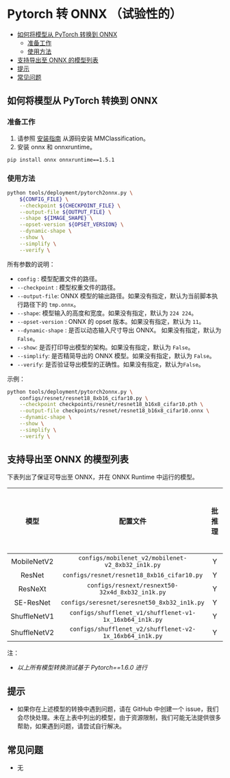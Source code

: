 # Pytorch 转 ONNX （试验性的）

<!-- TOC -->

- [如何将模型从 PyTorch 转换到 ONNX](#如何将模型从-pytorch-转换到-onnx)
  - [准备工作](#准备工作)
  - [使用方法](#使用方法)
- [支持导出至 ONNX 的模型列表](#支持导出至-onnx-的模型列表)
- [提示](#提示)
- [常见问题](#常见问题)

<!-- TOC -->

## 如何将模型从 PyTorch 转换到 ONNX

### 准备工作

1. 请参照 [安装指南](https://mmclassification.readthedocs.io/zh_CN/latest/install.html#mmclassification) 从源码安装 MMClassification。
2. 安装 onnx 和 onnxruntime。

```shell
pip install onnx onnxruntime==1.5.1
```

### 使用方法

```bash
python tools/deployment/pytorch2onnx.py \
    ${CONFIG_FILE} \
    --checkpoint ${CHECKPOINT_FILE} \
    --output-file ${OUTPUT_FILE} \
    --shape ${IMAGE_SHAPE} \
    --opset-version ${OPSET_VERSION} \
    --dynamic-shape \
    --show \
    --simplify \
    --verify \
```

所有参数的说明：

- `config` : 模型配置文件的路径。
- `--checkpoint` : 模型权重文件的路径。
- `--output-file`: ONNX 模型的输出路径。如果没有指定，默认为当前脚本执行路径下的 `tmp.onnx`。
- `--shape`: 模型输入的高度和宽度。如果没有指定，默认为 `224 224`。
- `--opset-version` : ONNX 的 opset 版本。如果没有指定，默认为 `11`。
- `--dynamic-shape` : 是否以动态输入尺寸导出 ONNX。 如果没有指定，默认为 `False`。
- `--show`: 是否打印导出模型的架构。如果没有指定，默认为 `False`。
- `--simplify`: 是否精简导出的 ONNX 模型。如果没有指定，默认为 `False`。
- `--verify`: 是否验证导出模型的正确性。如果没有指定，默认为`False`。

示例：

```bash
python tools/deployment/pytorch2onnx.py \
    configs/resnet/resnet18_8xb16_cifar10.py \
    --checkpoint checkpoints/resnet/resnet18_b16x8_cifar10.pth \
    --output-file checkpoints/resnet/resnet18_b16x8_cifar10.onnx \
    --dynamic-shape \
    --show \
    --simplify \
    --verify \
```

## 支持导出至 ONNX 的模型列表

下表列出了保证可导出至 ONNX，并在 ONNX Runtime 中运行的模型。

|     模型     |                        配置文件                         | 批推理 | 动态输入尺寸 | 备注 |
| :----------: | :-----------------------------------------------------: | :----: | :----------: | ---- |
| MobileNetV2  |    `configs/mobilenet_v2/mobilenet-v2_8xb32_in1k.py`    |   Y    |      Y       |      |
|    ResNet    |       `configs/resnet/resnet18_8xb16_cifar10.py`        |   Y    |      Y       |      |
|   ResNeXt    |     `configs/resnext/resnext50-32x4d_8xb32_in1k.py`     |   Y    |      Y       |      |
|  SE-ResNet   |       `configs/seresnet/seresnet50_8xb32_in1k.py`       |   Y    |      Y       |      |
| ShuffleNetV1 | `configs/shufflenet_v1/shufflenet-v1-1x_16xb64_in1k.py` |   Y    |      Y       |      |
| ShuffleNetV2 | `configs/shufflenet_v2/shufflenet-v2-1x_16xb64_in1k.py` |   Y    |      Y       |      |

注：

- *以上所有模型转换测试基于 Pytorch==1.6.0 进行*

## 提示

- 如果你在上述模型的转换中遇到问题，请在 GitHub 中创建一个 issue，我们会尽快处理。未在上表中列出的模型，由于资源限制，我们可能无法提供很多帮助，如果遇到问题，请尝试自行解决。

## 常见问题

- 无
